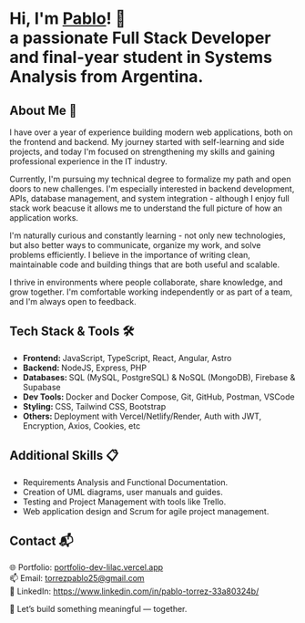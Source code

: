 # Hi, I'm <a href="https://www.linkedin.com/in/pablo-torrez-33a80324b/">Pablo<a/>! 👋 </br> <b>a passionate Full Stack Developer and final-year student in Systems Analysis from Argentina. </b>

## About Me 🚀
I have over a year of experience building modern web applications, both on the frontend and backend. My journey started with self-learning and side projects, and today I'm focused on strengthening my skills and gaining professional experience in the IT industry.

Currently, I'm pursuing my technical degree to formalize my path and open doors to new challenges. I'm especially interested in backend development, APIs, database management, and system integration - although I enjoy full stack work beacuse it allows me to understand the full picture of how an application works.

I'm naturally curious and constantly learning - not only new technologies, but also better ways to communicate, organize my work, and solve problems efficiently. I believe in the importance of writing clean, maintainable code and building things that are both useful and scalable. 

I thrive in environments where people collaborate, share knowledge, and grow together. I'm comfortable working independently or as part of a team, and I'm always open to feedback.

## Tech Stack & Tools 🛠️
- <b>Frontend: </b> JavaScript, TypeScript, React, Angular, Astro
- <b>Backend: </b> NodeJS, Express, PHP
- <b>Databases: </b> SQL (MySQL, PostgreSQL) & NoSQL (MongoDB), Firebase & Supabase
- <b>Dev Tools: </b> Docker and Docker Compose, Git, GitHub, Postman, VSCode
- <b>Styling: </b> CSS, Tailwind CSS, Bootstrap
- <b>Others: </b> Deployment with Vercel/Netlify/Render, Auth with JWT, Encryption, Axios, Cookies, etc

## Additional Skills 📋
- Requirements Analysis and Functional Documentation.
- Creation of UML diagrams, user manuals and guides.
- Testing and Project Management with tools like Trello.
- Web application design and Scrum for agile project management.

## Contact 📬
🌐 Portfolio: [portfolio-dev-lilac.vercel.app](https://portfolio-dev-lilac.vercel.app)  
📫 Email: torrezpablo25@gmail.com  
🔗 LinkedIn: https://www.linkedin.com/in/pablo-torrez-33a80324b/

🚀 Let’s build something meaningful — together.
